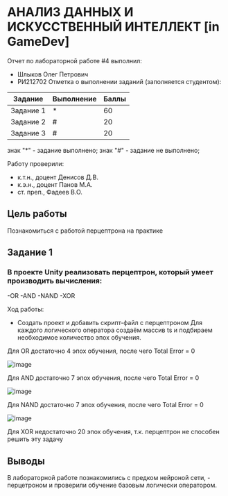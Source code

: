 # АНАЛИЗ ДАННЫХ И ИСКУССТВЕННЫЙ ИНТЕЛЛЕКТ [in GameDev]
Отчет по лабораторной работе #4 выполнил:
- Шлыков Олег Петрович
- РИ212702
Отметка о выполнении заданий (заполняется студентом):

| Задание | Выполнение | Баллы |
| ------ | ------ | ------ |
| Задание 1 | * | 60 |
| Задание 2 | # | 20 |
| Задание 3 | # | 20 |

знак "*" - задание выполнено; знак "#" - задание не выполнено;

Работу проверили:
- к.т.н., доцент Денисов Д.В.
- к.э.н., доцент Панов М.А.
- ст. преп., Фадеев В.О.


## Цель работы
Познакомиться с работой перцептрона на практике

## Задание 1
### В проекте Unity реализовать перцептрон, который умеет производить вычисления:
-OR
-AND
-NAND
-XOR

Ход работы:
- Создать проект и добавить скрипт-файл с перцептроном 
Для каждого логического оператора создаём массив ts и подбираем необходимое количество эпох обучения.

Для OR достаточно 4 эпох обучения, после чего Total Error = 0
 
![image](https://user-images.githubusercontent.com/114522298/204098084-edaf9cc7-3362-4d00-9bb3-21a6fb6bc96c.png)

Для AND достаточно 7 эпох обучения, после чего Total Error = 0

![image](https://user-images.githubusercontent.com/114522298/204098155-d88c15fc-5c44-44d9-8136-866a5f3a52cf.png)

Для NAND достаточно 7 эпох обучения, после чего Total Error = 0

![image](https://user-images.githubusercontent.com/114522298/204098199-b9278142-0919-436c-9e5a-6c99e5fa14c0.png)

Для XOR недостаточно 20 эпох обучения, т.к. перцептрон не способен решить эту задачу

## Выводы

В лабораторной работе познакомились с предком нейроной сети, - перцетроном и проверили обучение базовым логически оператором.
